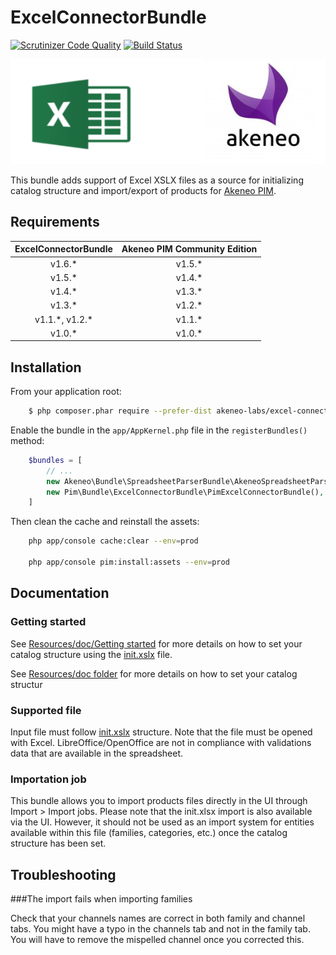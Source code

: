 # ExcelConnectorBundle

[![Scrutinizer Code Quality](https://scrutinizer-ci.com/g/akeneo-labs/ExcelConnectorBundle/badges/quality-score.png?b=master)](https://scrutinizer-ci.com/g/akeneo-labs/ExcelConnectorBundle/?branch=master)
[![Build Status](https://travis-ci.org/akeneo-labs/ExcelConnectorBundle.svg?branch=master)](https://travis-ci.org/akeneo-labs/ExcelConnectorBundle)

![alt text](./Resources/doc/pictures/akeneo_excel.png "")

This bundle adds support of Excel XSLX files as a source for initializing catalog structure and import/export of products for [Akeneo PIM](https://github.com/akeneo/pim-community-standard).

## Requirements

| ExcelConnectorBundle | Akeneo PIM Community Edition |
|:--------------------:|:----------------------------:|
| v1.6.*               | v1.5.*                       |
| v1.5.*               | v1.4.*                       |
| v1.4.*               | v1.3.*                       |
| v1.3.*               | v1.2.*                       |
| v1.1.\*, v1.2.\*     | v1.1.*                       |
| v1.0.*               | v1.0.*                       |

## Installation

From your application root:

```bash
    $ php composer.phar require --prefer-dist akeneo-labs/excel-connector-bundle:1.6.*
```

Enable the bundle in the `app/AppKernel.php` file in the `registerBundles()` method:

```php
    $bundles = [
        // ...
        new Akeneo\Bundle\SpreadsheetParserBundle\AkeneoSpreadsheetParserBundle(),
        new Pim\Bundle\ExcelConnectorBundle\PimExcelConnectorBundle(),
    ]
```

Then clean the cache and reinstall the assets:

```bash
    php app/console cache:clear --env=prod

    php app/console pim:install:assets --env=prod
```

## Documentation

### Getting started

See [Resources/doc/Getting started](./Resources/doc/Getting-started.rst) for more details on how to set your catalog structure
using the [init.xslx](./Resources/fixtures/minimal/init.xlsx) file.

See [Resources/doc folder](./Resources/doc/Home.rst) for more details on how to set your catalog structur

### Supported file

Input file must follow [init.xslx](./Resources/fixtures/minimal/init.xlsx) structure.
Note that the file must be opened with Excel. LibreOffice/OpenOffice are not in compliance with validations data
that are available in the spreadsheet.

### Importation job

This bundle allows you to import products files directly in the UI through Import > Import jobs.
Please note that the init.xlsx import is also available via the UI. However, it should not be used as an import system for entities available within this file (families, categories, etc.) once the catalog structure has been set.


## Troubleshooting

###The import fails when importing families

Check that your channels names are correct in both family and channel tabs. You might have a typo in the channels tab and not in the family tab. You will have to remove the mispelled channel once you corrected this.
